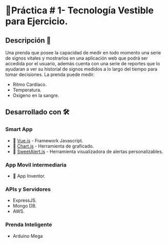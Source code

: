 # 🧤Práctica # 1- Tecnología Vestible para Ejercicio.

## Descripción :scroll:

Una prenda que posee la capacidad de medir en todo momento una serie de
signos vitales y mostrarlos en una aplicación web que podrá ser accedida por el
usuario, además cuenta con una serie de reportes que lo ayudaran a ver su historial de signos medidos a lo largo del tiempo para tomar decisiones. La prenda puede medir:
* Ritmo Cardíaco.
* Temperatura.
* Oxígeno en la sangre.

## Desarrollado con 🛠️

### Smart App

* :wrench: [Vue.js](https://github.com/vuejs/vue) - Framework Javascript.
* :trident: [Chart.js](https://github.com/chartjs) - Herramienta de graficado.
* 📜 [SweetAlert.js](https://github.com/sweetalert2/sweetalert2) - Herramienta visualizadora de alertas personalizables.

### App Movil intermediaria
* 📱 App Inventor.

### APIs y Servidores
* ExpressJS.
* Mongo DB.
* AWS.

### Prenda Inteligente
* Arduino Mega
